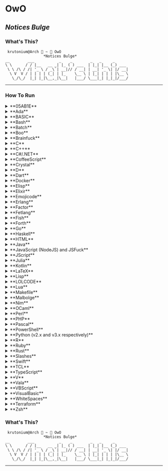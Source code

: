 # OwO

## _Notices Bulge_

### What's This?

```
 krutonium@Arch  ~  OwO
                 *Notices Bulge*
__        ___           _    _        _   _     _
\ \      / / |__   __ _| |_ ( ) ___  | |_| |__ (_) ___
 \ \ /\ / /| '_ \ / _\`| __|// / __| | __| '_ \| |/ __|
  \ V  V / | | | | (_| | |_    \__ \ | |_| | | | |\__ \
   \_/\_/  |_| |_|\__,_|\__|   |___/ \___|_| |_|_|/___/
```

---

### How To Run
<details>
    <summary>**05AB1E**</summary>    
    [Use the online interpreter](https://tio.run/#05ab1e)
</details>

<details>
    <summary>**Ada**</summary>
    <p>`gnatmake OwO.adb && ./OwO`</p>
</details>

<details>
    <summary>**BASIC**</summary>
    <p>`fbc OwO.bas`</p>
</details>

<details>
    <summary>**Bash**</summary>
    <p>`chmod +x OwO.sh && ./OwO.sh`</p>
</details>

<details>
    <summary>**Batch**</summary>
    <p>`CALL OwO.bat`</p>
</details>

<details>
    <summary>**Boo**</summary>
    <p>`booi OwO.boo`</p>
</details>

<details>
    <summary>**Brainfuck**</summary>
    
    npm install --g node-brainfuck-compiler
	brainfuck-compiler -i BF/OwO.bf -o BF/OwO-compiled.js && node Brainfuck/OwO-compiled.js
Alternatively, [Try it online!](https://tio.run/##vVTJboMwEL33K0bKJRGyuVcVhx7ab6iiHghxC2oKyBi1/XqKF8yw2ICS1kLInuX5zeI58TjL3@rko2l28MxyxmPBzlBXWf4OqRBldR@GSVH@7M@FOFRpeOocQsG@hZKm4vMCu7sdvBQ1JHEOvM4hE6tAoOAQ54VIGYfHJ8hywXjJWftXiHvOykucMFCe8JWJFErGs@JcHVqDoF1HEgVmPbxGdLwCuyghRBlLs3ZH2r3cWmW3zL5VUGulBfKoz9IlsGiB1hgVHSFR9WmeSh8hUvqGDtJg4kisgNA59dBiqHcqfEq3kwduPiKdsC4pQ3crN9ATpQJwyQ1YZ2OtJinE2UMKJJ4iYbpzNyAc3Ftd04xFxF1Csv3y7R6zfI/yL7taeffvSCV3kfiw3P1Vrhq75Li8/dt0WbgaI5KPCxe0d7e1MAb2AhvrCmbDe3vCptrOKuLsjU3sUfflYsP7sNwtsEjjijStYYCiXBGMq6ucRYqC@VkjfTy6DUPFm9itcsfjux59ZjDRUdZGc2Dhof7NQLqVfEVMR5vfYSdNkqI7vnc3QxLJcYfcdjD7I7MMzJzp6C35OXh4uVNHvJMWov8Q/4wGzZE@DZg0Hh1N8ws "brainfuck – Try It Online")
</details>

<details>
    <summary>**C**</summary>
    <p>`gcc OwO.c -o OwO && ./OwO`</p>
</details>

<details>
    <summary>**C++**</summary>
    <p>`g++ OwO.cpp -o OwO && ./OwO`</p>
</details>

<details>
    <summary>**C#/.NET**</summary>
    <p>`dotnet restore && dotnet run`</p>
</details>

<details>
    <summary>**CoffeeScript**</summary>
    <p>`coffee OwO.coffee`</p>
</details>

<details>
    <summary>**Crystal**</summary>
    <p>`crystal OwO.cr`</p>
</details>

<details>
    <summary>**D**</summary>
    <p>`dmd OwO.d && ./OwO`</p>
</details>

<details>
    <summary>**Dart**</summary>
    <p>`dart OwO.dart`</p>
</details>

<details>
    <summary>**Docker**</summary>
    <p>`docker build . -t owo && docker run owo`</p>
</details>

<details>
    <summary>**Elisp**</summary>
    <p>`emacs -q --script OwO.el`</p>
</details>

<details>
    <summary>**Elixir**</summary>
    <p>`elixir Elixir.exs`</p>
</details>

<details>
    <summary>**Emojicode**</summary>
    <p>`emojicodec OwO.emojic && ./OwO`</p>
</details>

<details>
    <summary>**Erlang**</summary>

    $erl

    1> c(owo).

    2> owo:owoPrint().
</details>

<details>
    <summary>**Factor**</summary>    
    [Download and compile the Java Factor interpreter](https://github.com/bangyen/factor-lang)
    <p>`java Factor OwO.fact`</p>
</details>

<details>
    <summary>**Fetlang**</summary>
    <p>`fetlang OwO.fet`</p>
</details>

<details>
    <summary>**Fish**</summary>
    <p>`chmod +x OwO.fish && ./OwO.fish`</p>
</details>

<details>
    <summary>**Forth**</summary>
    <p>`gforth owo.fs -e bye`</p>
</details>

<details>
    <summary>**Go**</summary>
    <p>`go run OwO.go`</p>
</details>

<details>
    <summary>**Haskell**</summary>
    <p>`runghc OwO.hs`</p>
</details>

<details>
    <summary>**HTML**</summary>
    <p>`firefox OwO.html`</p>
</details>

<details>
    <summary>**Java**</summary>
    <p>`java OwO.java`</p>
</details>

<details>
    <summary>**JavaScript (NodeJS) and JSFuck**</summary>
    <p>`node OwO.js`</p>
</details>

<details>
    <summary>**JScript**</summary>
    <p>`cscript OwO.js`</p>
</details>

<details>
    <summary>**Julia**</summary>
    <p>`julia OwO.jl`</p>
</details>

<details>
    <summary>**Kotlin**</summary>
    <p>`kotlinc OwO.kt -include-runtime -d OwO.jar && java -jar OwO.jar`</p>
</details>

<details>
    <summary>**LaTeX**</summary>
    <p>`pdflatex OwO.tex` or `latex OwO.tex` or `xelatex OwO.tex`</p>
</details>

<details>
    <summary>**Lisp**</summary>
    <p>`clisp OwO.lisp`</p>
</details>

<details>
    <summary>**LOLCODE**</summary>
    <p>`lci OwO.lol`</p>
</details>

<details>
    <summary>**Lua**</summary>
    <p>`lua OwO.lua`</p>
</details>

<details>
    <summary>**Makefile**</summary>
    <p>`make`</p>
</details>

<details>
    <summary>**Malbolge**</summary>
    <p>`malbolge OwO.mal`</p>
</details>

<details>
    <summary>**Nim**</summary>
    <p>`nim compile --run OwO.nim` or `nimble run`</p>
</details>

<details>
    <summary>**OCaml**</summary>
    <p>`ocaml OwO.ml`</p>
</details>

<details>
    <summary>**Perl**</summary>
    <p>`perl OwO.pl`</p>
</details>

<details>
    <summary>**PHP**</summary>
    <p>`php OwO.php`</p>
</details>

<details>
    <summary>**Pascal**</summary>
    <p>`fpc OwO.pas`</p>
</details>

<details>
    <summary>**PowerShell**</summary>
    <p>`powershell OwO.ps1`</p>
</details>

<details>
    <summary>**Python (v2.x and v3.x respectively)**</summary>
    <p>`python main.py` or `python3 main.py`</p>
</details>

<details>
    <summary>**R**</summary>
    <p>
    	`Rscript OwO.R` Linux/Unix
    	 <br>
     	`R.exe OwO.R` Windows
    </p>
</details>

<details>
    <summary>**Ruby**</summary>
    <p>`ruby OwO.rb`</p>
</details>

<details>
    <summary>**Rust**</summary>
    <p>`cargo run`</p>
</details>

<details>
    <summary>**Slashes**</summary>
    Find an interpreter on [here](https://codegolf.stackexchange.com/questions/37014/interpret-pronounced-slashes) and run it
</details>

<details>
    <summary>**Swift**</summary>
    <p>`swift OwO.swift`</p>
</details>

<details>
    <summary>**TCL**</summary>
    <p>`tclsh OwO.tcl`</p>
</details>

<details>
    <summary>**TypeScript**</summary>
    <p>`tsc OwO.ts | node OwO.ts`</p>
</details>

<details>
    <summary>**V**</summary>
    <p>`v run OwO.v`</p>
</details>

<details>
    <summary>**Vala**</summary>
    <p>`valac OwO.vala && ./OwO`</p>
</details>

<details>
    <summary>**VBScript**</summary>
    <p>`cscript OwO.vbs`</p>
</details>

<details>
    <summary>**VisualBasic**</summary>
    <p>`vbc ./OwO.vb && ./OwO`</p>
</details>

<details>
    <summary>**WhiteSpaces**</summary>
    `Replace space with 1 and tab with 0`
    <br>
    `Then decode binary`
</details>

<details>
    <summary>**Terraform**</summary>
    <p>`terraform init && terraform apply`</p>
</details>

<details>
    <summary>**Zsh**</summary>
    <p>`chmod +x OwO.zsh && ./OwO.zsh`</p>
</details>


### What's This?

```
 krutonium@Arch  ~  OwO
                 *Notices Bulge*
__        ___           _    _        _   _     _
\ \      / / |__   __ _| |_ ( ) ___  | |_| |__ (_) ___
 \ \ /\ / /| '_ \ / _\`| __|// / __| | __| '_ \| |/ __|
  \ V  V / | | | | (_| | |_    \__ \ | |_| | | | |\__ \
   \_/\_/  |_| |_|\__,_|\__|   |___/ \___|_| |_|_|/___/
```

---

